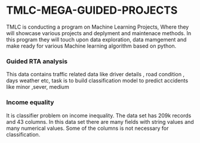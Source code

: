# TMLC-MEGA-GUIDED-PROJECTS
TMLC is conducting a program on Machine Learning Projects, Where they will showcase various projects and deplyment and maintenace methods.
In this program they will touch upon data exploration, data mamgement and make ready for various  Machine learning algorithm based on python.

### Guided RTA analysis
This data contains traffic related data like driver details , road condition , days weather etc, task is to build classification model to predict 
accidents like minor ,sever, medium 


### Income equality 
It is classifier problem on income inequality. The data set has 209k records and 43 columns. In this data set there are many fields with string values and many numerical values.
Some of the columns is not necessary for classification.

